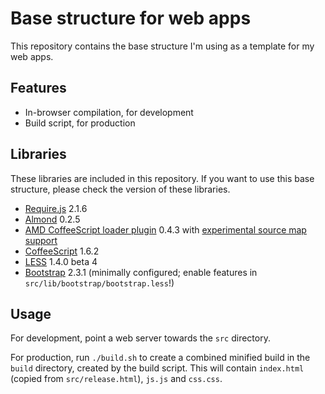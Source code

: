 Base structure for web apps
===========================

This repository contains the base structure I'm using as a template for my web apps.

Features
--------

* In-browser compilation, for development
* Build script, for production

Libraries
---------

These libraries are included in this repository. If you want to use this base structure, please check the version of these libraries.

* [Require.js](https://github.com/jrburke/requirejs) 2.1.6
* [Almond](https://github.com/jrburke/almond) 0.2.5
* [AMD CoffeeScript loader plugin](https://github.com/jrburke/require-cs) 0.4.3 with [experimental source map support](https://gist.github.com/lavrton/5425945)
* [CoffeeScript](https://github.com/jashkenas/coffee-script) 1.6.2
* [LESS](https://github.com/cloudhead/less.js) 1.4.0 beta 4
* [Bootstrap](https://github.com/twitter/bootstrap) 2.3.1 (minimally configured; enable features in `src/lib/bootstrap/bootstrap.less`!)

Usage
-----

For development, point a web server towards the `src` directory.

For production, run `./build.sh` to create a combined minified build in the `build` directory, created by the build script. This will contain `index.html` (copied from `src/release.html`), `js.js` and `css.css`.
